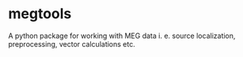 # megtools
A python package for working with MEG data i. e. source localization, preprocessing, vector calculations etc.

